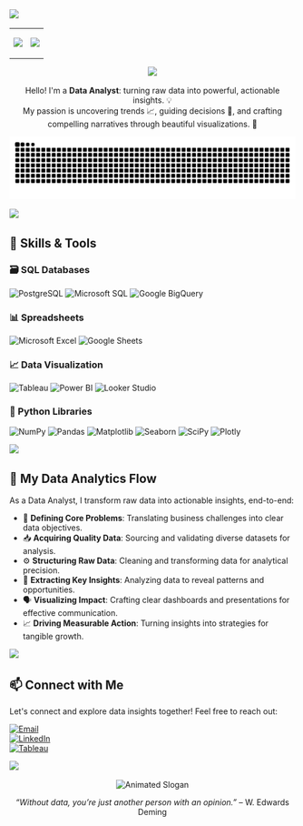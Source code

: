 <img src="https://user-images.githubusercontent.com/73097560/115834477-dbab4500-a447-11eb-908a-139a6edaec5c.gif"> 
<table align="center">
  <tr>
    <td>
      <p align="center"><img src="https://readme-typing-svg.herokuapp.com/?font=Poppins&size=50&center=true&vCenter=true&width=850&height=60&duration=4000&lines=Hello!+👋;I'm+Nur+Fatih+Alam!🙋‍♂️;Welcome+to+my+GitHub!🌟" /></p>
    </td>
    <td>
      <img src="https://media2.giphy.com/media/v1.Y2lkPTc5MGI3NjExankwcXJqd3ZpbGMyZzQ4bXk2NGhlenBhMDAzaXZsNGI4YjMxa2Q1byZlcD12MV9pbnRlcm5hbF9naWZfYnlfaWQmY3Q9Zw/JWuBH9rCO2uZuHBFpm/giphy.gif" height="160" width="auto">
    </td>
  </tr>
</table>

<p align="center">
  <img src="https://user-images.githubusercontent.com/22107794/139580686-887df369-edb8-4bc8-b607-4fbf6d7e4866.gif">
</p>

<p align="center">
  Hello! I'm a <strong>Data Analyst</strong>: turning raw data into powerful, actionable insights. 💡<br>
  My passion is uncovering trends 📈, guiding decisions 🧭, and crafting compelling narratives through beautiful visualizations. 🎨<br>
  
  ![snake gif](https://github.com/synthever/synthever/blob/output/github-contribution-grid-snake-dark.svg)
</p>

<img src="https://user-images.githubusercontent.com/73097560/115834477-dbab4500-a447-11eb-908a-139a6edaec5c.gif"> 

## 🧠 Skills & Tools

### 🗃️ SQL Databases  
![PostgreSQL](https://img.shields.io/badge/-PostgreSQL-336791?logo=postgresql&logoColor=white&style=for-the-badge)
![Microsoft SQL](https://img.shields.io/badge/-Microsoft%20SQL-CC2927?logo=sqlite&logoColor=white&style=for-the-badge)
![Google BigQuery](https://img.shields.io/badge/-Google%20BigQuery-4285F4?logo=googlebigquery&logoColor=white&style=for-the-badge)

### 📊 Spreadsheets  
![Microsoft Excel](https://img.shields.io/badge/-Microsoft%20Excel-217346?logo=googlesheets&logoColor=white&style=for-the-badge)
![Google Sheets](https://img.shields.io/badge/-Google%20Sheets-34A853?logo=googlesheets&logoColor=white&style=for-the-badge)

### 📈 Data Visualization  
![Tableau](https://img.shields.io/badge/-Tableau-E97627?logo=topdotgg&logoColor=white&style=for-the-badge)
![Power BI](https://img.shields.io/badge/-Microsoft%20Power%20BI-F2C811?logo=powers&logoColor=black&style=for-the-badge)
![Looker Studio](https://img.shields.io/badge/-Google%20Looker%20Studio-4285F4?logo=looker&logoColor=white&style=for-the-badge)

### 🐍 Python Libraries  
![NumPy](https://img.shields.io/badge/-NumPy-013243?logo=numpy&logoColor=white&style=for-the-badge)
![Pandas](https://img.shields.io/badge/-Pandas-150458?logo=pandas&logoColor=white&style=for-the-badge)
![Matplotlib](https://img.shields.io/badge/-Matplotlib-11557C?logo=plotly&logoColor=white&style=for-the-badge)
![Seaborn](https://img.shields.io/badge/-Seaborn-4C6EB1?logo=python&logoColor=white&style=for-the-badge)
![SciPy](https://img.shields.io/badge/-SciPy-8CAAE6?logo=scipy&logoColor=white&style=for-the-badge)
![Plotly](https://img.shields.io/badge/-Plotly-3F4F75?logo=plotly&logoColor=white&style=for-the-badge)

<img src="https://user-images.githubusercontent.com/73097560/115834477-dbab4500-a447-11eb-908a-139a6edaec5c.gif"> 

## 🌟 My Data Analytics Flow

As a Data Analyst, I transform raw data into actionable insights, end-to-end:

-   🎯 **Defining Core Problems**: Translating business challenges into clear data objectives.
-   📥 **Acquiring Quality Data**: Sourcing and validating diverse datasets for analysis.
-   ⚙️ **Structuring Raw Data**: Cleaning and transforming data for analytical precision.
-   🧠 **Extracting Key Insights**: Analyzing data to reveal patterns and opportunities.
-   🗣️ **Visualizing Impact**: Crafting clear dashboards and presentations for effective communication.
-   📈 **Driving Measurable Action**: Turning insights into strategies for tangible growth.

<img src="https://user-images.githubusercontent.com/73097560/115834477-dbab4500-a447-11eb-908a-139a6edaec5c.gif"> 

## 📫 Connect with Me
Let's connect and explore data insights together! Feel free to reach out:

[![Email](https://img.shields.io/badge/-Email:%20alamx80@gmail.com-D14836?logo=gmail&logoColor=white&style=for-the-badge)](mailto:alamx80@gmail.com)<br>
[![LinkedIn](https://img.shields.io/badge/-LinkedIn:%20Nur%20Fatih%20Alam-0A66C2?logo=logmein&logoColor=white&style=for-the-badge)](https://www.linkedin.com/in/nurfatihalam/)<br>
[![Tableau](https://img.shields.io/badge/-Tableau:%20Nur%20Fatih%20Alam-E97627?logo=topdotgg&logoColor=white&style=for-the-badge)](https://public.tableau.com/app/profile/nurfatihalam/vizzes)

<img src="https://user-images.githubusercontent.com/73097560/115834477-dbab4500-a447-11eb-908a-139a6edaec5c.gif"> 

<p align="center">
  <img src="https://readme-typing-svg.demolab.com/?lines=Data+is+the+new+oil+%F0%9F%92%A1;Analyze.+Visualize.+Decide.+%F0%9F%93%8A;Always+learning+new+things!+%F0%9F%A7%A0&center=true&width=580&height=60&color=FF5733&size=25&pause=1500&duration=3000" alt="Animated Slogan">
</p>

<p align="center">
  <i>“Without data, you’re just another person with an opinion.”</i> – W. Edwards Deming
</p>

